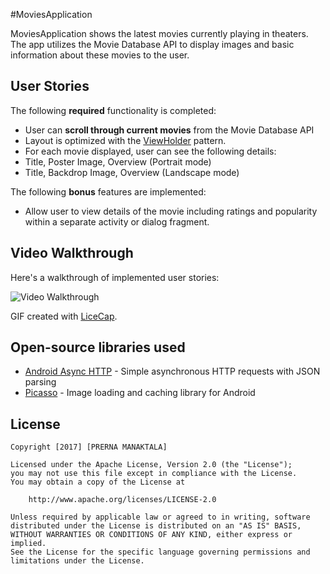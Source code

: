 #MoviesApplication

MoviesApplication shows the latest movies currently playing in theaters. The app utilizes the Movie Database API to display images and basic information about these movies to the user.

## User Stories

The following **required** functionality is completed:

*  User can **scroll through current movies** from the Movie Database API
*  Layout is optimized with the [ViewHolder](http://guides.codepath.com/android/Using-an-ArrayAdapter-with-ListView#improving-performance-with-the-viewholder-pattern) pattern.
*  For each movie displayed, user can see the following details:
  *  Title, Poster Image, Overview (Portrait mode)
  *  Title, Backdrop Image, Overview (Landscape mode)

The following **bonus** features are implemented:

* Allow user to view details of the movie including ratings and popularity within a separate activity or dialog fragment.

## Video Walkthrough

Here's a walkthrough of implemented user stories:

<img src='https://imgur.com/a/51pCJ' title='Video Walkthrough' width='' alt='Video Walkthrough' />

GIF created with [LiceCap](http://www.cockos.com/licecap/).

## Open-source libraries used

- [Android Async HTTP](https://github.com/loopj/android-async-http) - Simple asynchronous HTTP requests with JSON parsing
- [Picasso](http://square.github.io/picasso/) - Image loading and caching library for Android

## License

    Copyright [2017] [PRERNA MANAKTALA]

    Licensed under the Apache License, Version 2.0 (the "License");
    you may not use this file except in compliance with the License.
    You may obtain a copy of the License at

        http://www.apache.org/licenses/LICENSE-2.0

    Unless required by applicable law or agreed to in writing, software
    distributed under the License is distributed on an "AS IS" BASIS,
    WITHOUT WARRANTIES OR CONDITIONS OF ANY KIND, either express or implied.
    See the License for the specific language governing permissions and
    limitations under the License.
